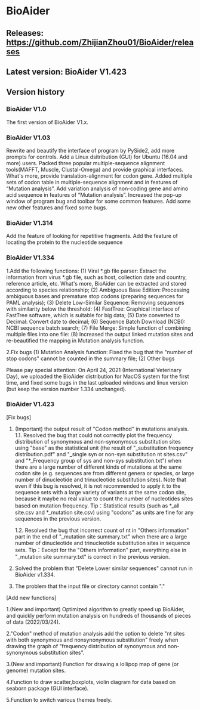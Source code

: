 # BioAider

## Releases: https://github.com/ZhijianZhou01/BioAider/releases

## Latest version: BioAider V1.423

## Version history
### BioAider V1.0
The first version of BioAider V1.x.

### BioAider V1.03
Rewrite and beautify the interface of program by PySide2, add more prompts for controls.
Add a Linux dsitribution (GUI) for Ubuntu (16.04 and more) users.
Packed three popular multiple-sequence alignment tools(MAFFT, Muscle, Clustal-Omega) and provide graphical interfaces. What's more, provide translation-alignment for codon gene.
Added multiple sets of codon table in multiple-sequence alignment and in features of “Mutation analysis”.
Add variation analysis of non-coding gene and amino acid sequence in features of “Mutation analysis”.
Increased the pop-up window of program bug and toolbar for some common features.
Add some new other features and fixed some bugs.


### BioAider V1.314
Add the feature of looking for repetitive fragments.
Add the feature of locating the protein to the nucleotide sequence

### BioAider V1.334
1.Add the following functions:
    (1) Viral *.gb file parser: Extract the information from virus *.gb file, such as host, collection date and country, reference article, etc. What's more, BioAider can be extracted and stored according to species relationship;
    (2) Ambiguous Base Edition: Processing ambiguous bases and premature stop codons (preparing sequences for PAML analysis);
    (3) Delete Low-Similar Sequence: Removing sequences with similarity below the threshold:
    (4) FastTree: Graphical interface of FastTree software, which is suitable for big data;
    (5) Date converted to Decimal: Convert date to decimal;
    (6) Sequence Batch Download (NCBI): NCBI sequence batch search;
    (7) File Merge: Simple function of combining multiple files into one file:
    (8) Increased the output linked mutation sites and re-beautified the mapping in Mutation analysis function.

2.Fix bugs
    (1) Mutation Analysis function: Fixed the bug that the "number of stop codons" cannot be counted in the summary file;
    (2) Other bugs

Please pay special attention:
On April 24, 2021 (International Veterinary Day), we uploaded the BioAider distribution for MacOS system for the first time, and fixed some bugs in the last uploaded windows and linux version (but keep the version number 1.334 unchanged).

### BioAider V1.423

[Fix bugs]
1. (Important) the output result of "Codon method" in mutations analysis.
    1.1. Resolved the bug that could not correctly plot the frequency distribution of synonymous and non-synonymous substitution sites using "base" as the statistical unit (the result of "_substitution frequency distribution.pdf" and "_single syn or non-syn substitution nt sites.csv" and "*_Frequency group of sys and non-sys substitution.txt") when there are a large number of different kinds of mutations at the same codon site (e.g. sequences are from different genera or species, or large number of dinucleotide and trinucleotide substitution sites). Note that even if this bug is resolved, it is not recommended to apply it to the sequence sets with a large variety of variants at the same codon site, because it maybe no real value to count the number of nucleotides sites based on mutation frequency.
    Tip：Statistical results (such as *_all site.csv and *_mutation site.csv) using "codons" as units are fine for any sequences in the previous version.

    1.2. Resolved the bug that incorrect count of nt in "Others information" part in the end of "_mutation site summary.txt" when there are a large number of dinucleotide and trinucleotide substitution sites in sequence sets.
    Tip：Except for the "Others information" part, everything else in "_mutation site summary.txt" is correct in the previous version.

2. Solved the problem that "Delete Lower similar sequences" cannot run in BioAider v1.334.

3. The problem that the input file or directory cannot contain "."

[Add new functions]

1.(New and important) Optimized algorithm to greatly speed up BioAider, and quickly perform mutation analysis on hundreds of thousands of pieces of data (2022/03/24).

2."Codon" method of mutation analysis add the option to delete "nt sites with both synonymous and nonsynonymous substitution" freely when drawing the graph of "frequency distribution of synonymous and non-synonymous substitution sites".

3.(New and important) Function for drawing a lollipop map of gene (or genome) mutation sites.

4.Function to draw scatter,boxplots, violin diagram for data based on seaborn package (GUI interface).

5.Function to switch various themes freely.


